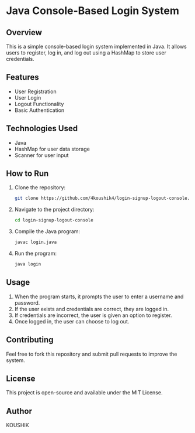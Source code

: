 # Java Console-Based Login System

## Overview
This is a simple console-based login system implemented in Java. It allows users to register, log in, and log out using a HashMap to store user credentials.

## Features
- User Registration
- User Login
- Logout Functionality
- Basic Authentication

## Technologies Used
- Java
- HashMap for user data storage
- Scanner for user input

## How to Run
1. Clone the repository:
   ```sh
   git clone https://github.com/4koushik4/login-signup-logout-console.git
   ```
2. Navigate to the project directory:
   ```sh
   cd login-signup-logout-console
   ```
3. Compile the Java program:
   ```sh
   javac login.java
   ```
4. Run the program:
   ```sh
   java login
   ```

## Usage
1. When the program starts, it prompts the user to enter a username and password.
2. If the user exists and credentials are correct, they are logged in.
3. If credentials are incorrect, the user is given an option to register.
4. Once logged in, the user can choose to log out.

## Contributing
Feel free to fork this repository and submit pull requests to improve the system.

## License
This project is open-source and available under the MIT License.

## Author
KOUSHIK

